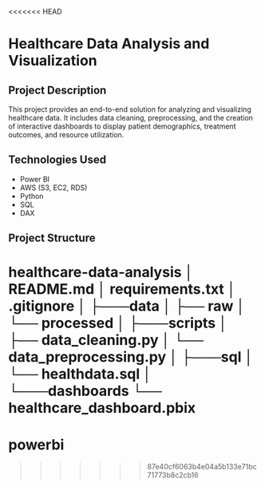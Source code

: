 <<<<<<< HEAD
# Healthcare Data Analysis and Visualization

## Project Description
This project provides an end-to-end solution for analyzing and visualizing healthcare data. It includes data cleaning, preprocessing, and the creation of interactive dashboards to display patient demographics, treatment outcomes, and resource utilization.

## Technologies Used
- Power BI
- AWS (S3, EC2, RDS)
- Python
- SQL
- DAX

## Project Structure
healthcare-data-analysis
│ README.md
│ requirements.txt
│ .gitignore
│
├───data
│ ├── raw
│ └── processed
│
├───scripts
│ ├── data_cleaning.py
│ └── data_preprocessing.py
│
├───sql
│ └── healthdata.sql
│
└───dashboards
└── healthcare_dashboard.pbix
=======
# powerbi
>>>>>>> 87e40cf6063b4e04a5b133e71bc71773b8c2cb16
